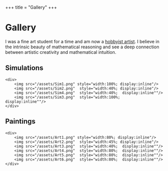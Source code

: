+++
title = "Gallery"
+++

# Gallery
I was a fine art student for a time and am now a [hobbyist artist](https://www.instagram.com/xeno___art/). I believe in the intrinsic beauty of mathematical reasoning and see a deep connection between artistic creativity and mathematical intuition.

## Simulations

~~~
<div>
    <img src="/assets/Sim1.png" style="width:100%; display:inline"/>
    <img src="/assets/Sim2.png"  style="width:40%; display:inline"/>
    <img src="/assets/Sim4.png"  style="width:40%;  display:inline""/>
    <img src="/assets/Sim3.png"  style="width:100%;  display:inline""/>
</div>
~~~

## Paintings
~~~
<div>
    <img src="/assets/Art1.png" style="width:80%; display:inline"/>
    <img src="/assets/Art2.png"  style="width:45%; display:inline"/>
    <img src="/assets/Art3.png"  style="width:40%;  display:inline""/>
    <img src="/assets/Art4.png"  style="width:80%;  display:inline""/>
    <img src="/assets/Art5.png"  style="width:80%;  display:inline""/>
    <img src="/assets/Art6.png"  style="width:80%;  display:inline""/>
</div>
~~~